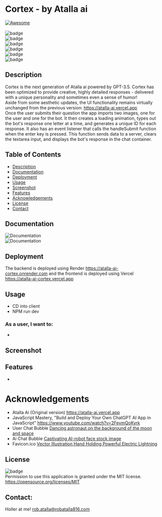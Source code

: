
# Cortex - by Atalla ai 

[![Awesome](https://cdn.rawgit.com/sindresorhus/awesome/d7305f38d29fed78fa85652e3a63e154dd8e8829/media/badge.svg)](https://github.com/ratalla816/Atalla-ai-Cortex)
  <br>
  <br>
  ![badge](https://img.shields.io/github/languages/top/ratalla816/Atalla-ai-Cortex)
  <br> 
  ![badge](https://img.shields.io/github/languages/count/ratalla816/Atalla-ai-Cortex)
  <br>
  ![badge](https://img.shields.io/github/issues/ratalla816/Atalla-ai-Cortex)
  <br>
  ![badge](https://img.shields.io/github/issues-closed/ratalla816/Atalla-ai-Cortex)
  <br>
  ![badge](https://img.shields.io/github/last-commit/ratalla816/Atalla-ai-Cortex)
  <br>
  ![badge](https://img.shields.io/badge/license-MIT-important)
  
  ## Description
   
   Cortex is the next generation of Atalla ai powered by GPT-3.5. Cortex has been optimized to provide creative, highly detailed responses - delivered with a unique personality and sometimes even a sense of humor!<br>
   Aside from some aesthetic updates, the UI functionality remains virtually unchanged from the previous version: https://atalla-ai.vercel.app<br>
   Once the user submits their question the app imports two images, one for the user and one for the bot. It then creates a loading animation, types out the bot's response one letter at a time, and generates a unique ID for each response. It also has an event listener that calls the handleSubmit function when the enter key is pressed. This function sends data to a server, clears the textarea input, and displays the bot's response in the chat container.
   
 
  ## Table of Contents
  - [Description](#description)
  - [Documentation](#documentation)
  - [Deployment](#deployment)
  - [Usage](#usage)
  - [Screenshot](#screenshot)
  - [Features](#features)
  - [Acknowledgements](#acknowledgements)
  - [License](#license)
  - [Contact](#contact)

  ## Documentation
  ![Documentation](./assets/images/) 
  <br>
  ![Documentation](./assets/images/) 


  ## Deployment

  The backend is deployed using Render https://atalla-ai-cortex.onrender.com and the frontend is deployed using Vercel https://atalla-ai-cortex.vercel.app
  <!-- https://atalla-ai-cortex-jj9wmn25n-ratalla816s-projects.vercel.app/ -->
 
  ## Usage

  * CD into client
  * NPM run dev

  ### As a user, I want to: 
  * 

 

  ## Screenshot
  <!-- ![Screenshot](./assets/images/)
  <br>
  <br>
  ![Screenshot](./assets/images/) -->
  <!-- https://github.com/ratalla816/Atalla-ai-Cortex
  https://atalla-ai-cortex-jj9wmn25n-ratalla816s-projects.vercel.app/ -->
  

  ## Features
 
 *   

  # Acknowledgements
  
  * Atalla Ai (Original version) https://atalla-ai.vercel.app
  * JavaScript Mastery, "Build and Deploy Your Own ChatGPT AI App in JavaScript" https://www.youtube.com/watch?v=2FeymQoKvrk
  * User Chat Bubble <a href='https://www.shutterstock.com/image-vector/dancing-astronaut-on-background-moon-space-2079525607'> Dancing astronaut on the background of the moon and space  </a>
  * Ai Chat Bubble <a href='https://www.shutterstock.com/image-photo/immerse-yourself-vanguard-technological-advancement-our-2345459263'> Captivating AI-robot face stock image  </a>
  * Favicon.ico <a href='https://www.shutterstock.com/image-vector/vector-illustration-hand-holding-powerful-electric-1838676190'> Vector Illustration Hand Holding Powerful Electric Lightning </a>


  ## License
  ![badge](https://img.shields.io/badge/license-MIT-important)
  <br>
  Permission to use this application is granted under the MIT license. <https://opensource.org/licenses/MIT>


   ## Contact:
   Holler at me! <a href="mailto:rob.atalla@robatalla816.com">rob.atalla@robatalla816.com</a>